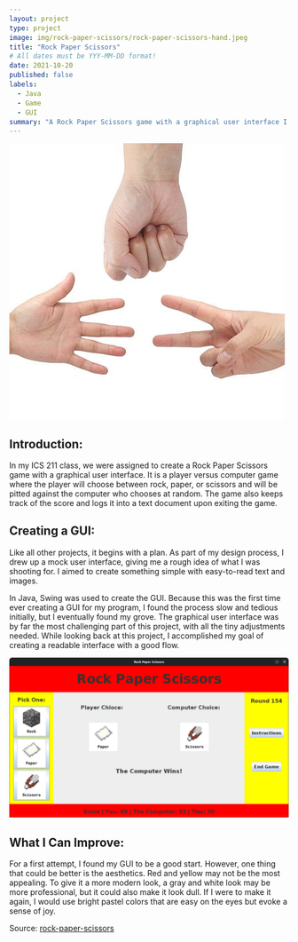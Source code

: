 ```yaml
---
layout: project
type: project
image: img/rock-paper-scissors/rock-paper-scissors-hand.jpeg
title: "Rock Paper Scissors"
# All dates must be YYY-MM-DD format!
date: 2021-10-20
published: false
labels:
  - Java
  - Game
  - GUI
summary: "A Rock Paper Scissors game with a graphical user interface I developed for ICS 211."
---
```


<img class="img-fluid" src="../img/rock-paper-scissors/rock-paper-scissors-hand.jpeg">

## Introduction:

In my ICS 211 class, we were assigned to create a Rock Paper Scissors game with a graphical user interface. It is a player versus computer game where the player will choose between rock, paper, or scissors and will be pitted against the computer who chooses at random. The game also keeps track of the score and logs it into a text document upon exiting the game.

## Creating a GUI:

Like all other projects, it begins with a plan. As part of my design process, I drew up a mock user interface, giving me a rough idea of what I was shooting for. I aimed to create something simple with easy-to-read text and images.

In Java, Swing was used to create the GUI. Because this was the first time ever creating a GUI for my program, I found the process slow and tedious initially, but I eventually found my grove. The graphical user interface was by far the most challenging part of this project, with all the tiny adjustments needed. While looking back at this project, I accomplished my goal of creating a readable interface with a good flow.

<img class="img-fluid" src="../img/rock-paper-scissors/rps-gui.png">

## What I Can Improve:

For a first attempt, I found my GUI to be a good start. However, one thing that could be better is the aesthetics. Red and yellow may not be the most appealing. To give it a more modern look, a gray and white look may be more professional, but it could also make it look dull. If I were to make it again, I would use bright pastel colors that are easy on the eyes but evoke a sense of joy.

Source: <a href="https://github.com/thomasarivera/rock-paper-scissors">rock-paper-scissors</a>
